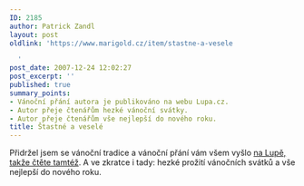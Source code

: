 ```yaml
---
ID: 2185
author: Patrick Zandl
layout: post
oldlink: 'https://www.marigold.cz/item/stastne-a-vesele

  '
post_date: 2007-12-24 12:02:27
post_excerpt: ''
published: true
summary_points:
- Vánoční přání autora je publikováno na webu Lupa.cz.
- Autor přeje čtenářům hezké vánoční svátky.
- Autor přeje čtenářům vše nejlepší do nového roku.
title: Štastné a veselé
---
```


Přidržel jsem se vánoční tradice a vánoční přání vám všem vyšlo <a href="http://www.lupa.cz/clanky/vanocni-loupeni/">na Lupě, takže čtěte tamtéž</a>. A ve zkratce i tady: hezké prožití vánočních svátků a vše nejlepší do nového roku.